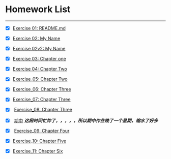 # Homework List
******
- [x]  [Exercise 01: README.md][1]
- [x]  [Exercise 02: My Name][2]
- [x]  [Exercise 02v2: My Name][3]
- [x]  [Exercise 03: Chapter one][4]
- [x]  [Exercise 04: Chapter Two][5]
- [x]  [Exercise_05: Chapter Two][6]
- [x]  [Exercise_06: Chapter Three][7]
- [x]  [Exercise_07: Chapter Three][8]
- [x]  [Exercise_08: Chapter Three][9]
- [x]  [期中][10]
***这段时间忙炸了，，，，，所以期中作业晚了一个星期，缩水了好多***
- [x]  [Exercise_09: Chapter Four][11]
- [x]  [Exercise_10: Chapter Five][12]
- [x]  [Exercise_11: Chapter Six][13]


[1]: https://github.com/ARETHUSAl/compuational_physics_2015301580187/blob/master/README.md/
[2]: https://github.com/ARETHUSAl/compuational_physics_2015301580187/tree/master/Exercise_02
[3]: https://github.com/ARETHUSAl/compuational_physics_N2015301580187/tree/master/Exercise_02V2
[4]: https://github.com/ARETHUSAl/compuational_physics_N2015301580187/tree/master/Exercise_03
[5]: https://github.com/ARETHUSAl/compuational_physics_N2015301580187/tree/master/Exercise_04
[6]: https://github.com/ARETHUSAl/compuational_physics_N2015301580187/tree/master/Exercise_05
[7]: https://github.com/ARETHUSAl/compuational_physics_N2015301580187/tree/master/Exercise_06
[8]: https://github.com/ARETHUSAl/compuational_physics_N2015301580187/tree/master/Exercise_07
[9]: https://www.zybuluo.com/574718927/note/946748
[10]: https://github.com/ARETHUSAl/compuational_physics_N2015301580187/tree/master/%E6%9C%9F%E4%B8%AD
[11]: https://www.zybuluo.com/574718927/note/971316
[12]: https://www.zybuluo.com/574718927/note/979148
[13]: https://github.com/ARETHUSAl/compuational_physics_N2015301580187/tree/master/Exercise_11
